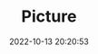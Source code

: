 ---
weight: 1
images:
- /images/edited/228.jpeg
title: Picture
date: 2022-10-13 20:20:53
tags: [luminarneo,work,ilce7m3,dog,animals]
---